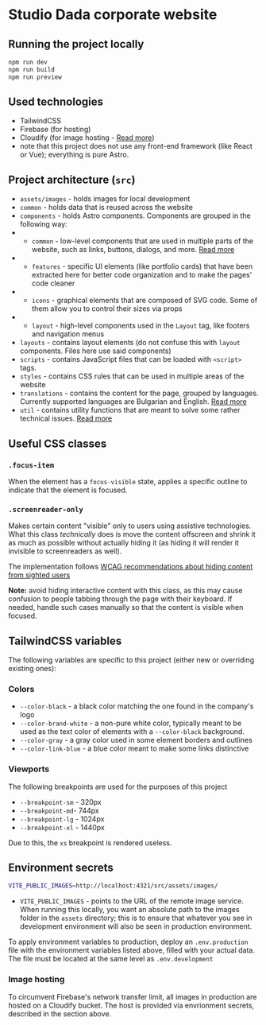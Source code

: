 # Studio Dada corporate website

## Running the project locally
```bash
npm run dev
npm run build
npm run preview
```

## Used technologies
- TailwindCSS
- Firebase (for hosting)
- Cloudify (for image hosting - [Read more](/README.md#Image%20hosting))
- note that this project does not use any front-end framework (like React or Vue); everything is pure Astro.

## Project architecture (``src``)
- ``assets/images`` - holds images for local development
- ``common`` - holds data that is reused across the website
- ``components`` - holds Astro components. Components are grouped in the following way:
- - ``common`` - low-level components that are used in multiple parts of the website, such as links, buttons, dialogs, and more. [Read more](/src/components/common/README.md)
- - ``features`` - specific UI elements (like portfolio cards) that have been extracted here for better code organization and to make the pages' code cleaner
- - ``icons`` - graphical elements that are composed of SVG code. Some of them allow you to control their sizes via props
- - ``layout`` - high-level components used in the ``Layout`` tag, like footers and navigation menus
- ``layouts`` - contains layout elements (do not confuse this with ``layout`` components. Files here use said components)
- ``scripts`` - contains JavaScript files that can be loaded with ``<script>`` tags.
- ``styles`` - contains CSS rules that can be used in multiple areas of the website
- ``translations`` - contains the content for the page, grouped by languages. Currently supported languages are Bulgarian and English. [Read more](/src/translations/README.md)
- ``util`` - contains utility functions that are meant to solve some rather technical issues. [Read more](./src/util/README.md)

## Useful CSS classes
### ``.focus-item``
When the element has a ``focus-visible`` state, applies a specific outline to indicate that the element is focused.

### ``.screenreader-only``
Makes certain content "visible" only to users using assistive technologies. What this class _technically_ does is move the content offscreen and shrink it as much as possible without actually hiding it (as hiding it will render it invisible to screenreaders as well).

The implementation follows [WCAG recommendations about hiding content from sighted users](https://webaim.org/techniques/css/invisiblecontent/#techniques)

**Note:** avoid hiding interactive content with this class, as this may cause confusion to people tabbing through the page with their keyboard. If needed, handle such cases manually so that the content is visible when focused.

## TailwindCSS variables
The following variables are specific to this project (either new or overriding existing ones):

### Colors
- ``--color-black`` - a black color matching the one found in the company's logo
- ``--color-brand-white`` - a non-pure white color, typically meant to be used as the text color of elements with a ``--color-black`` background.
- ``--color-gray`` - a gray color used in some element borders and outlines
- ``--color-link-blue`` - a blue color meant to make some links distinctive

### Viewports
The following breakpoints are used for the purposes of this project

- ``--breakpoint-sm`` - 320px
- ``--breakpoint-md``- 744px
- ``--breakpoint-lg`` - 1024px
- ``--breakpoint-xl`` - 1440px

Due to this, the ``xs`` breakpoint is rendered useless.

## Environment secrets
```bash
VITE_PUBLIC_IMAGES=http://localhost:4321/src/assets/images/
```

- ``VITE_PUBLIC_IMAGES`` - points to the URL of the remote image service. When running this locally, you want an absolute path to the images folder in the ``assets`` directory; this is to ensure that whatever you see in development environment will also be seen in production environment.

To apply environment variables to production, deploy an ``.env.production`` file with the environment variables listed above, filled with your actual data. The file must be located at the same level as ``.env.development``

### Image hosting
To circumvent Firebase's network transfer limit, all images in production are hosted on a Cloudify bucket. The host is provided via envrionment secrets, described in the section above.